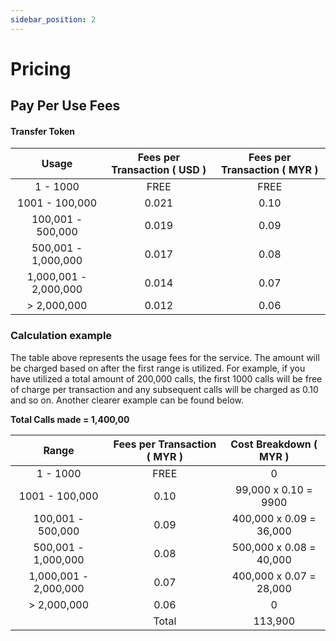 ```yaml
---
sidebar_position: 2
---
```


# Pricing

[comment]: <> (## Monthly Subcription Fee)

[comment]: <> (Fixed rate of:)

[comment]: <> (# **MYR 1,000.00** )

[comment]: <> (<br/>)

## Pay Per Use Fees

#### Transfer Token

| Usage                 | Fees per Transaction ( USD ) | Fees per Transaction ( MYR ) |
| :-------------------: | :--------------------------: | :--------------------------: |
| 1 - 1000              | FREE                         | FREE                         |
| 1001 - 100,000        | 0.021                        | 0.10                         |
| 100,001 - 500,000     | 0.019                        | 0.09                         |
| 500,001 - 1,000,000   | 0.017                        | 0.08                         |
| 1,000,001 - 2,000,000 | 0.014                        | 0.07                         |
| > 2,000,000           | 0.012                        | 0.06                         |

### Calculation example

The table above represents the usage fees for the service. The amount will be charged based on after the first range is utilized. For example, if you have utilized a total amount of 200,000 calls, the first 1000 calls will be free of charge per transaction and any subsequent calls will be charged as 0.10 and so on. Another clearer example can be found below.

**Total Calls made = 1,400,00**

| Range                 | Fees per Transaction ( MYR ) | Cost Breakdown ( MYR )      |
| :-------------------: | :--------------------------: | :-------------------------: |
| 1 - 1000              | FREE                         | 0                           |
| 1001 - 100,000        | 0.10                         | 99,000 x 0.10 = 9900        |
| 100,001 - 500,000     | 0.09                         | 400,000 x 0.09 = 36,000     |
| 500,001 - 1,000,000   | 0.08                         | 500,000 x 0.08 = 40,000     |
| 1,000,001 - 2,000,000 | 0.07                         | 400,000 x 0.07 = 28,000     |
| > 2,000,000           | 0.06                         | 0                           |
|                       | Total                        | 113,900                     |

<br/>


